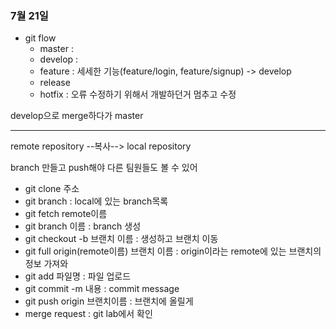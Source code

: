 ### 7월 21일

+ git flow
  + master : 
  + develop :
  + feature : 세세한 기능(feature/login, feature/signup) -> develop
  + release
  + hotfix : 오류 수정하기 위해서 개발하던거 멈추고 수정

develop으로 merge하다가 master



----

remote repository --복사--> local repository



branch 만들고 push해야 다른 팀원들도 볼 수 있어



- git clone 주소
- git branch : local에 있는 branch목록
- git fetch remote이름
- git branch 이름 : branch 생성
- git checkout -b 브랜치 이름 : 생성하고 브랜치 이동
- git full origin(remote이름) 브랜치 이름 : origin이라는 remote에 있는 브랜치의 정보 가져와
- git add 파일명 : 파일 업로드
- git commit -m 내용 : commit message
- git push origin 브랜치이름 : 브랜치에 올릴게
- merge request : git lab에서 확인